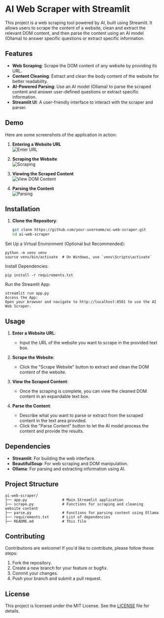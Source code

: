 # AI Web Scraper with Streamlit

This project is a web scraping tool powered by AI, built using Streamlit. It allows users to scrape the content of a website, clean and extract the relevant DOM content, and then parse the content using an AI model (Ollama) to answer specific questions or extract specific information.

## Features

- **Web Scraping**: Scrape the DOM content of any website by providing its URL.
- **Content Cleaning**: Extract and clean the body content of the website for better readability.
- **AI-Powered Parsing**: Use an AI model (Ollama) to parse the scraped content and answer user-defined questions or extract specific information.
- **Streamlit UI**: A user-friendly interface to interact with the scraper and parser.

## Demo

Here are some screenshots of the application in action:

1. **Entering a Website URL**  
   ![Enter URL](https://via.placeholder.com/600x400?text=Enter+Website+URL)

2. **Scraping the Website**  
   ![Scraping](https://via.placeholder.com/600x400?text=Scraping+Website)

3. **Viewing the Scraped Content**  
   ![View DOM Content](https://via.placeholder.com/600x400?text=View+DOM+Content)

4. **Parsing the Content**  
   ![Parsing](https://via.placeholder.com/600x400?text=Parsing+Content)

## Installation

1. **Clone the Repository**:
   ```bash
   git clone https://github.com/your-username/ai-web-scraper.git
   cd ai-web-scraper
Set Up a Virtual Environment (Optional but Recommended):
```
python -m venv venv
source venv/bin/activate  # On Windows, use `venv\Scripts\activate`
```
Install Dependencies:
```
pip install -r requirements.txt
```

Run the Streamlit App:
```
streamlit run app.py
Access the App:
Open your browser and navigate to http://localhost:8501 to use the AI Web Scraper.
```
## Usage

1. **Enter a Website URL**:
   - Input the URL of the website you want to scrape in the provided text box.

2. **Scrape the Website**:
   - Click the "Scrape Website" button to extract and clean the DOM content of the website.

3. **View the Scraped Content**:
   - Once the scraping is complete, you can view the cleaned DOM content in an expandable text box.

4. **Parse the Content**:
   - Describe what you want to parse or extract from the scraped content in the text area provided.
   - Click the "Parse Content" button to let the AI model process the content and provide the results.

## Dependencies

- **Streamlit**: For building the web interface.
- **BeautifulSoup**: For web scraping and DOM manipulation.
- **Ollama**: For parsing and extracting information using AI.

## Project Structure

```plaintext
ai-web-scraper/
├── app.py                # Main Streamlit application
├── scrape.py             # Functions for scraping and cleaning website content
├── parse.py              # Functions for parsing content using Ollama
├── requirements.txt      # List of dependencies
├── README.md             # This file
```

## Contributing

Contributions are welcome! If you'd like to contribute, please follow these steps:

1. Fork the repository.
2. Create a new branch for your feature or bugfix.
3. Commit your changes.
4. Push your branch and submit a pull request.

## License

This project is licensed under the MIT License. See the [LICENSE](LICENSE) file for details.
